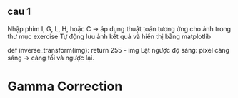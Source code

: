 
cau 1
----

Nhập phím I, G, L, H, hoặc C → áp dụng thuật toán tương ứng cho ảnh trong thư mục exercise
Tự động lưu ảnh kết quả và hiển thị bằng matplotlib

def inverse_transform(img):
    return 255 - img
Lật ngược độ sáng: pixel càng sáng → càng tối và ngược lại.

Gamma Correction
=
